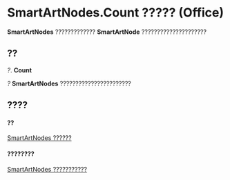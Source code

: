 
# SmartArtNodes.Count ????? (Office)

 **SmartArtNodes** ????????????? **SmartArtNode** ?????????????????????


## ??

 _?_. **Count**

 _?_ **SmartArtNodes** ???????????????????????


## ????


#### ??


[SmartArtNodes ??????](4c35e5a4-15a1-dd6d-85a2-eb30cbaa3093.md)
#### ????????


[SmartArtNodes ???????????](http://msdn.microsoft.com/library/1ebf55b0-5b97-5c4e-5d7f-d119ba051bf4%28Office.15%29.aspx)